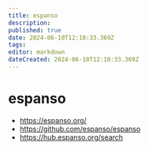 ```yaml
---
title: espanso
description: 
published: true
date: 2024-06-10T12:10:33.369Z
tags: 
editor: markdown
dateCreated: 2024-06-10T12:10:33.369Z
---
```


# espanso

- <https://espanso.org/>
- <https://github.com/espanso/espanso>
- <https://hub.espanso.org/search>
